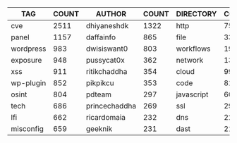 |    TAG    | COUNT |    AUTHOR     | COUNT | DIRECTORY  | COUNT | SEVERITY | COUNT | TYPE | COUNT |
|-----------|-------|---------------|-------|------------|-------|----------|-------|------|-------|
| cve       |  2511 | dhiyaneshdk   |  1322 | http       |  7547 | info     |  3697 | file |   337 |
| panel     |  1157 | daffainfo     |   865 | file       |   337 | high     |  1770 | dns  |    25 |
| wordpress |   983 | dwisiswant0   |   803 | workflows  |   191 | medium   |  1528 |      |       |
| exposure  |   948 | pussycat0x    |   362 | network    |   134 | critical |  1044 |      |       |
| xss       |   911 | ritikchaddha  |   354 | cloud      |    99 | low      |   265 |      |       |
| wp-plugin |   852 | pikpikcu      |   353 | code       |    81 | unknown  |    39 |      |       |
| osint     |   804 | pdteam        |   297 | javascript |    60 |          |       |      |       |
| tech      |   686 | princechaddha |   269 | ssl        |    29 |          |       |      |       |
| lfi       |   662 | ricardomaia   |   232 | dns        |    22 |          |       |      |       |
| misconfig |   659 | geeknik       |   231 | dast       |    21 |          |       |      |       |
